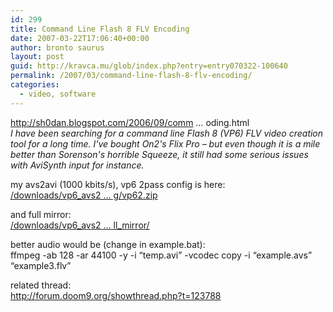 ```yaml
---
id: 299
title: Command Line Flash 8 FLV Encoding
date: 2007-03-22T17:06:40+00:00
author: bronto saurus
layout: post
guid: http://kravca.mu/glob/index.php?entry=entry070322-100640
permalink: /2007/03/command-line-flash-8-flv-encoding/
categories:
  - video, software
---
```

<a href="http://sh0dan.blogspot.com/2006/09/command-line-flash-8-flv-encoding.html" target="_blank" >http://sh0dan.blogspot.com/2006/09/comm &#8230; oding.html</a>  
_I have been searching for a command line Flash 8 (VP6) FLV video creation tool for a long time. I've bought On2's Flix Pro &#8211; but even though it is a mile better than Sorenson's horrible Squeeze, it still had some serious issues with AviSynth input for instance._

my avs2avi (1000 kbits/s), vp6 2pass config is here:  
<a href="/downloads/vp6_avs2avi_2pass_config/vp62.zip" target="_blank" >/downloads/vp6_avs2 &#8230; g/vp62.zip</a>

and full mirror:  
<a href="/downloads/vp6_avs2avi_2pass_config/full_mirror/" target="_blank" >/downloads/vp6_avs2 &#8230; ll_mirror/</a>

better audio would be (change in example.bat):  
ffmpeg -ab 128 -ar 44100 -y -i &#8220;temp.avi&#8221; -vcodec copy -i &#8220;example.avs&#8221; &#8220;example3.flv&#8221;

related thread:  
<a href="http://forum.doom9.org/showthread.php?t=123788" target="_blank" >http://forum.doom9.org/showthread.php?t=123788</a>